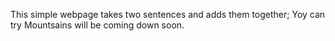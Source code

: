 This simple webpage takes two sentences and adds them together; Yoy can try Mountsains will    be coming down soon.
